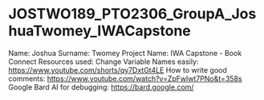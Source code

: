 # JOSTWO189_PTO2306_GroupA_JoshuaTwomey_IWACapstone

Name: Joshua
Surname: Twomey
Project Name: IWA Capstone - Book Connect
Resources used:
Change Variable Names easily:
https://www.youtube.com/shorts/qy7DxtGt4LE
How to write good comments:
https://www.youtube.com/watch?v=ZpFwlwt7PNo&t=358s
Google Bard AI for debugging:
https://bard.google.com/

